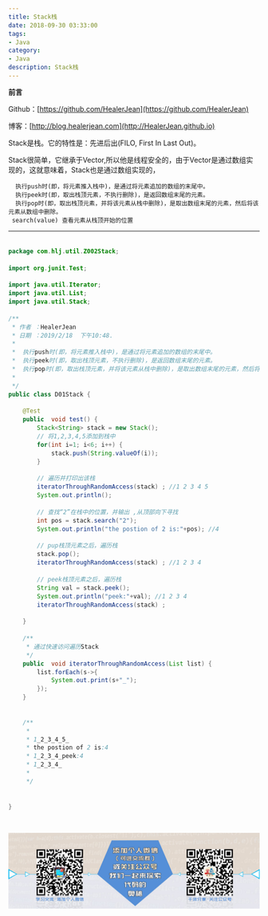 ```yaml
---
title: Stack栈
date: 2018-09-30 03:33:00
tags: 
- Java
category: 
- Java
description: Stack栈
---
```

**前言**     

 Github：[https://github.com/HealerJean](https://github.com/HealerJean)         

 博客：[http://blog.healerjean.com](http://HealerJean.github.io)             



Stack是栈。它的特性是：先进后出(FILO, First In Last Out)。    

Stack很简单，它继承于Vector,所以他是线程安全的，由于Vector是通过数组实现的，这就意味着，Stack也是通过数组实现的，  



```
  执行push时(即，将元素推入栈中)，是通过将元素追加的数组的末尾中。
  执行peek时(即，取出栈顶元素，不执行删除)，是返回数组末尾的元素。
  执行pop时(即，取出栈顶元素，并将该元素从栈中删除)，是取出数组末尾的元素，然后将该元素从数组中删除。
 search(value) 查看元素从栈顶开始的位置

```

---


```java

package com.hlj.util.Z002Stack;

import org.junit.Test;

import java.util.Iterator;
import java.util.List;
import java.util.Stack;

/**
 * 作者 ：HealerJean
 * 日期 ：2019/2/18  下午10:48.
 *
 *  执行push时(即，将元素推入栈中)，是通过将元素追加的数组的末尾中。
 *  执行peek时(即，取出栈顶元素，不执行删除)，是返回数组末尾的元素。
 *  执行pop时(即，取出栈顶元素，并将该元素从栈中删除)，是取出数组末尾的元素，然后将该元素从数组中删除。
 *
 */
public class D01Stack {

    @Test
    public  void test() {
        Stack<String> stack = new Stack();
        // 将1,2,3,4,5添加到栈中
        for(int i=1; i<6; i++) {
            stack.push(String.valueOf(i));
        }

        // 遍历并打印出该栈
        iteratorThroughRandomAccess(stack) ; //1 2 3 4 5
        System.out.println();

        // 查找“2”在栈中的位置，并输出 ,从顶部向下寻找
        int pos = stack.search("2");
        System.out.println("the postion of 2 is:"+pos); //4

        // pup栈顶元素之后，遍历栈
        stack.pop();
        iteratorThroughRandomAccess(stack) ; //1 2 3 4

        // peek栈顶元素之后，遍历栈
        String val = stack.peek();
        System.out.println("peek:"+val); //1 2 3 4
        iteratorThroughRandomAccess(stack) ;

    }

    /**
     * 通过快速访问遍历Stack
     */
    public  void iteratorThroughRandomAccess(List list) {
        list.forEach(s->{
            System.out.print(s+"_");
        });
    }


    /**
     *
     * 1_2_3_4_5_
     * the postion of 2 is:4
     * 1_2_3_4_peek:4
     * 1_2_3_4_
     * 
     */


}


```

​    





![ContactAuthor](https://raw.githubusercontent.com/HealerJean/HealerJean.github.io/master/assets/img/artical_bottom.jpg)




<!-- Gitalk 评论 start  -->

<link rel="stylesheet" href="https://unpkg.com/gitalk/dist/gitalk.css">
<script src="https://unpkg.com/gitalk@latest/dist/gitalk.min.js"></script> 
<div id="gitalk-container"></div>    
 <script type="text/javascript">
    var gitalk = new Gitalk({
		clientID: `1d164cd85549874d0e3a`,
		clientSecret: `527c3d223d1e6608953e835b547061037d140355`,
		repo: `HealerJean.github.io`,
		owner: 'HealerJean',
		admin: ['HealerJean'],
		id: 'uKsGEoxOMcXUfZkY',
    });
    gitalk.render('gitalk-container');
</script> 

<!-- Gitalk end -->


